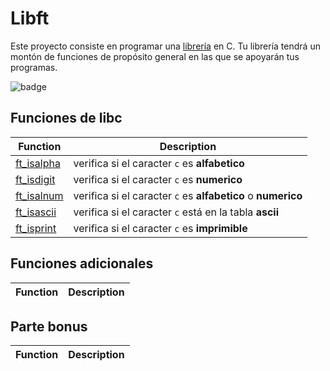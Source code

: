 # Libft
Este proyecto consiste en programar una [librería](./inc/libft.h) en C. Tu librería tendrá un montón de funciones de propósito general en las que se apoyarán tus programas.

![badge](https://github.com/byaliego/42-project-badges/blob/main/badges/libftm.png)

## Funciones de libc
| Function | Description |
| -------- | ----------- |
| [ft_isalpha](./src/ft_isalpha.c) | verifica si el caracter `c` es **alfabetico**                  |
| [ft_isdigit](./src/ft_isdigit.c) | verifica si el caracter `c` es **numerico**                    |
| [ft_isalnum](./src/ft_isalnum.c) | verifica si el caracter `c` es **alfabetico** o **numerico**   |
| [ft_isascii](./src/ft_isascii.c) | verifica si el caracter `c` está en la tabla **ascii**         |
| [ft_isprint](./src/ft_isprint.c) | verifica si el caracter `c` es **imprimible**                  |

## Funciones adicionales
| Function | Description |
| -------- | ----------- |

## Parte bonus
| Function | Description |
| -------- | ----------- |
